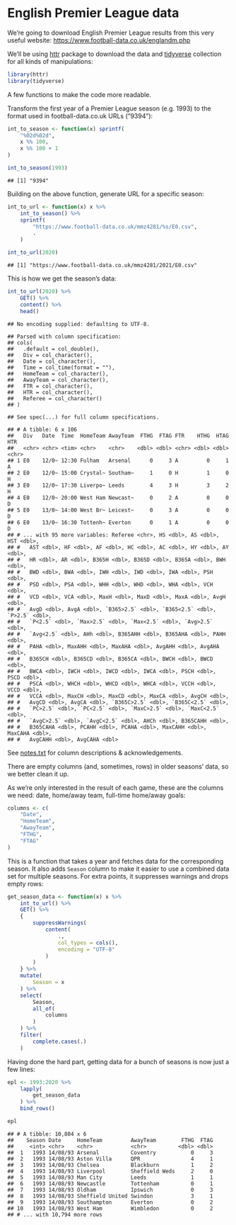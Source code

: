 English Premier League data
================

We’re going to download English Premier League results from this very
useful website: <https://www.football-data.co.uk/englandm.php>

We’ll be using [httr](https://cran.r-project.org/package=httr) package
to download the data and [tidyverse](https://www.tidyverse.org/)
collection for all kinds of manipulations:

``` r
library(httr)
library(tidyverse)
```

A few functions to make the code more readable.

Transform the first year of a Premier League season (e.g. 1993) to the
format used in football-data.co.uk URLs (“9394”):

``` r
int_to_season <- function(x) sprintf(
    "%02d%02d",
    x %% 100,
    x %% 100 + 1
)
```

``` r
int_to_season(1993)
```

    ## [1] "9394"

Building on the above function, generate URL for a specific season:

``` r
int_to_url <- function(x) x %>% 
    int_to_season() %>% 
    sprintf(
        "https://www.football-data.co.uk/mmz4281/%s/E0.csv",
        .
    )
```

``` r
int_to_url(2020)
```

    ## [1] "https://www.football-data.co.uk/mmz4281/2021/E0.csv"

This is how we get the season’s data:

``` r
int_to_url(2020) %>% 
    GET() %>% 
    content() %>% 
    head()
```

    ## No encoding supplied: defaulting to UTF-8.

    ## Parsed with column specification:
    ## cols(
    ##   .default = col_double(),
    ##   Div = col_character(),
    ##   Date = col_character(),
    ##   Time = col_time(format = ""),
    ##   HomeTeam = col_character(),
    ##   AwayTeam = col_character(),
    ##   FTR = col_character(),
    ##   HTR = col_character(),
    ##   Referee = col_character()
    ## )

    ## See spec(...) for full column specifications.

    ## # A tibble: 6 x 106
    ##   Div   Date  Time  HomeTeam AwayTeam  FTHG  FTAG FTR    HTHG  HTAG HTR  
    ##   <chr> <chr> <tim> <chr>    <chr>    <dbl> <dbl> <chr> <dbl> <dbl> <chr>
    ## 1 E0    12/0~ 12:30 Fulham   Arsenal      0     3 A         0     1 A    
    ## 2 E0    12/0~ 15:00 Crystal~ Southam~     1     0 H         1     0 H    
    ## 3 E0    12/0~ 17:30 Liverpo~ Leeds        4     3 H         3     2 H    
    ## 4 E0    12/0~ 20:00 West Ham Newcast~     0     2 A         0     0 D    
    ## 5 E0    13/0~ 14:00 West Br~ Leicest~     0     3 A         0     0 D    
    ## 6 E0    13/0~ 16:30 Tottenh~ Everton      0     1 A         0     0 D    
    ## # ... with 95 more variables: Referee <chr>, HS <dbl>, AS <dbl>, HST <dbl>,
    ## #   AST <dbl>, HF <dbl>, AF <dbl>, HC <dbl>, AC <dbl>, HY <dbl>, AY <dbl>,
    ## #   HR <dbl>, AR <dbl>, B365H <dbl>, B365D <dbl>, B365A <dbl>, BWH <dbl>,
    ## #   BWD <dbl>, BWA <dbl>, IWH <dbl>, IWD <dbl>, IWA <dbl>, PSH <dbl>,
    ## #   PSD <dbl>, PSA <dbl>, WHH <dbl>, WHD <dbl>, WHA <dbl>, VCH <dbl>,
    ## #   VCD <dbl>, VCA <dbl>, MaxH <dbl>, MaxD <dbl>, MaxA <dbl>, AvgH <dbl>,
    ## #   AvgD <dbl>, AvgA <dbl>, `B365>2.5` <dbl>, `B365<2.5` <dbl>, `P>2.5` <dbl>,
    ## #   `P<2.5` <dbl>, `Max>2.5` <dbl>, `Max<2.5` <dbl>, `Avg>2.5` <dbl>,
    ## #   `Avg<2.5` <dbl>, AHh <dbl>, B365AHH <dbl>, B365AHA <dbl>, PAHH <dbl>,
    ## #   PAHA <dbl>, MaxAHH <dbl>, MaxAHA <dbl>, AvgAHH <dbl>, AvgAHA <dbl>,
    ## #   B365CH <dbl>, B365CD <dbl>, B365CA <dbl>, BWCH <dbl>, BWCD <dbl>,
    ## #   BWCA <dbl>, IWCH <dbl>, IWCD <dbl>, IWCA <dbl>, PSCH <dbl>, PSCD <dbl>,
    ## #   PSCA <dbl>, WHCH <dbl>, WHCD <dbl>, WHCA <dbl>, VCCH <dbl>, VCCD <dbl>,
    ## #   VCCA <dbl>, MaxCH <dbl>, MaxCD <dbl>, MaxCA <dbl>, AvgCH <dbl>,
    ## #   AvgCD <dbl>, AvgCA <dbl>, `B365C>2.5` <dbl>, `B365C<2.5` <dbl>,
    ## #   `PC>2.5` <dbl>, `PC<2.5` <dbl>, `MaxC>2.5` <dbl>, `MaxC<2.5` <dbl>,
    ## #   `AvgC>2.5` <dbl>, `AvgC<2.5` <dbl>, AHCh <dbl>, B365CAHH <dbl>,
    ## #   B365CAHA <dbl>, PCAHH <dbl>, PCAHA <dbl>, MaxCAHH <dbl>, MaxCAHA <dbl>,
    ## #   AvgCAHH <dbl>, AvgCAHA <dbl>

See [notes.txt](https://www.football-data.co.uk/notes.txt) for column
descriptions & acknowledgements.

There are empty columns (and, sometimes, rows) in older seasons’ data,
so we better clean it up.

As we’re only interested in the result of each game, these are the
columns we need: date, home/away team, full-time home/away goals:

``` r
columns <- c(
    "Date",
    "HomeTeam",
    "AwayTeam",
    "FTHG",
    "FTAG"
)
```

This is a function that takes a year and fetches data for the
corresponding season. It also adds `Season` column to make it easier to
use a combined data set for multiple seasons. For extra points, it
suppresses warnings and drops empty rows:

``` r
get_season_data <- function(x) x %>% 
    int_to_url() %>% 
    GET() %>% 
    {
        suppressWarnings(
            content(
                .,
                col_types = cols(),
                encoding = "UTF-8"
            )
        )
    } %>% 
    mutate(
        Season = x
    ) %>% 
    select(
        Season,
        all_of(
            columns
        )
    ) %>% 
    filter(
        complete.cases(.)
    )
```

Having done the hard part, getting data for a bunch of seasons is now
just a few lines:

``` r
epl <- 1993:2020 %>% 
    lapply(
        get_season_data
    ) %>% 
    bind_rows()
```

``` r
epl
```

    ## # A tibble: 10,804 x 6
    ##    Season Date     HomeTeam         AwayTeam        FTHG  FTAG
    ##     <int> <chr>    <chr>            <chr>          <dbl> <dbl>
    ##  1   1993 14/08/93 Arsenal          Coventry           0     3
    ##  2   1993 14/08/93 Aston Villa      QPR                4     1
    ##  3   1993 14/08/93 Chelsea          Blackburn          1     2
    ##  4   1993 14/08/93 Liverpool        Sheffield Weds     2     0
    ##  5   1993 14/08/93 Man City         Leeds              1     1
    ##  6   1993 14/08/93 Newcastle        Tottenham          0     1
    ##  7   1993 14/08/93 Oldham           Ipswich            0     3
    ##  8   1993 14/08/93 Sheffield United Swindon            3     1
    ##  9   1993 14/08/93 Southampton      Everton            0     2
    ## 10   1993 14/08/93 West Ham         Wimbledon          0     2
    ## # ... with 10,794 more rows
